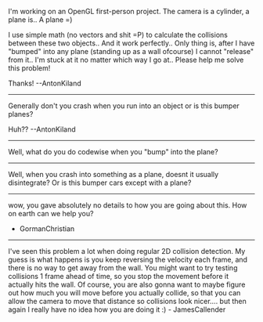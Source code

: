 

I'm working on an OpenGL first-person project.
The camera is a cylinder, a plane is.. A plane =)

I use simple math (no vectors and shit =P) to calculate the collisions between these two objects.. And it work perfectly.. Only thing is, after I have "bumped" into any plane (standing up as a wall ofcourse) I cannot "release" from it.. I'm stuck at it no matter which way I go at.. Please help me solve this problem!

Thanks!  --AntonKiland

----

Generally don't you crash when you run into an object or is this bumper planes?

Huh?? --AntonKiland

----

Well, what do you do codewise when you "bump" into the plane?

----

Well, when you crash into something as a plane, doesnt it usually disintegrate? Or is this bumper cars except with a plane?

----
wow, you gave absolutely no details to how you are going about this. How on earth can we help you?
- GormanChristian

----

I've seen this problem a lot when doing regular 2D collision detection.  My guess is what happens is you keep reversing the velocity each frame, and there is no way to get away from the wall.  You might want to try testing collisions 1 frame ahead of time, so you stop the movement before it actually hits the wall.  Of course, you are also gonna want to maybe figure out how much you will move before you actually collide, so that you can allow the camera to move that distance so collisions look nicer.... but then again I really have no idea how you are doing it :) - JamesCallender
